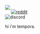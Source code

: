 <img align="left" src="https://avatars1.githubusercontent.com/u/51165533?s=200&u=9350c1d9ceca065175d05ddbe80a7aa3716e176a&v=4">

[![reddit](https://img.shields.io/badge/-/u/tempora__-313131?style=flat-square&labelColor=313131&logo=reddit&logoColor=white&color=313131)](https://reddit.com/u/tempora_)
<br>
![discord](https://img.shields.io/badge/-tempora%231167-313131?style=flat-square&labelColor=313131&logo=discord&logoColor=white&color=313131)


hi i'm tempora.
